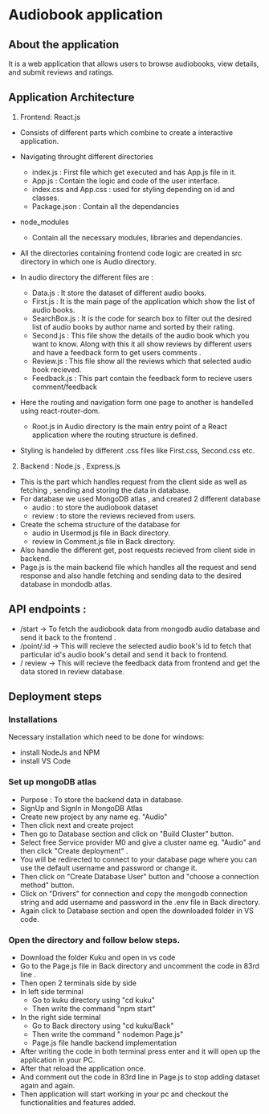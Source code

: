 
#  Audiobook application

## About the application
It is a web application that allows users to browse audiobooks, view details, and submit reviews and ratings.

## Application Architecture

1. Frontend: React.js

- Consists of different parts which combine to create a interactive application.
* Navigating throught different directories
  - index.js : First file which get executed and has App.js file in it.
  - App.js : Contain the logic and code of the user interface.
  - index.css and App.css : used for styling depending on id and classes.
  - Package.json : Contain all the dependancies

* node_modules
  - Contain all the necessary modules, libraries and dependancies.

- All the directories containing frontend code logic are created in src directory in which one is Audio directory.
- In audio directory the different files are :
   - Data.js : It store the dataset of different audio books.
   -  First.js : It is the main page of the application which show the list of audio books.
   - SearchBox.js : It is the code for search box to filter out the desired list of audio books by author name and sorted by their rating.
   - Second.js : This file show the details of the audio book which you want to know. Along with this it all show reviews by different users and have a feedback form to get users comments .
   - Review.js : This file show all the reviews which that selected audio book recieved.
   - Feedback.js : This part contain the feedback form to recieve users comment/feedback
   
- Here the routing and navigation form one page to another is handelled using react-router-dom.
   - Root.js in Audio directory is  the main entry point of a React application where the routing structure is defined.

- Styling is handeled by different .css files like  First.css, Second.css etc.

2. Backend : Node.js , Express.js

- This is the part which handles request from the client side as well as fetching , sending and storing the data in database.
- For database we used MongoDB atlas , and created 2 different database 
    - audio : to store the audiobook dataset
    -  review : to store the reviews recieved from users.
- Create the schema structure of the database for
    - audio in Usermod.js file in Back directory.
    - review in Comment.js file in Back directory.
- Also handle the different get, post requests recieved from client side in backend. 
- Page.js is the main backend file which handles all the request and send response and also handle fetching and sending data to the desired database in mondodb atlas.

## API endpoints :
- /start -> To fetch the audiobook data from mongodb audio database and send it back to the frontend .
- /point/:id -> This will recieve the selected audio book's id to fetch that particular id's audio book's detail and send it back to frontend.
- / review -> This will recieve the feedback data from frontend and get the data stored in review database.

## Deployment steps
### Installations
Necessary installation which need to be done for windows:
* install NodeJs and NPM
* install VS Code

### Set up mongoDB atlas
* Purpose : To store the backend data in database.
* SignUp and SignIn in MongoDB Atlas
* Create new project by any name eg. "Audio"
* Then click next and create project
* Then go to Database section and click on "Build Cluster" button.
* Select free Service provider M0 and give a cluster name eg. "Audio" and then click "Create deployment" .
* You will be redirected to connect to your database page where you can use the default username and password or change it.
* Then click on "Create Database User" button  and "choose a connection method" button.
* Click on "Drivers" for connection and copy the mongodb connection string and add username and password in the .env file in Back directory.
* Again click to Database section and open the downloaded folder in VS code.


### Open the directory and follow below steps.
* Download the folder Kuku and open in vs code
* Go to the  Page.js file in Back directory and uncomment the code in 83rd line .
* Then open 2 terminals side by side
* In left side terminal
    - Go to kuku directory using "cd kuku"
    - Then write the command "npm start"
* In the right side terminal
    - Go to Back directory using "cd kuku/Back"
    - Then write the command " nodemon Page.js" 
    - Page.js file handle backend implementation
* After writing the code in both terminal press enter and it will open up the application in your PC.
* After that reload the application once.
* And  comment out the code in 83rd line in Page.js to stop adding dataset again and again.
* Then  application will start working in your pc and checkout the functionalities and features added.



